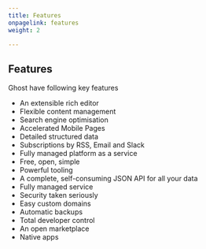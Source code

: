 ```yaml
---
title: Features
onpagelink: features
weight: 2

---
```


Features
--------

Ghost have following key features

*   An extensible rich editor
*   Flexible content management
*   Search engine optimisation
*   Accelerated Mobile Pages
*   Detailed structured data
*   Subscriptions by RSS, Email and Slack
*   Fully managed platform as a service
*   Free, open, simple
*   Powerful tooling
*   A complete, self-consuming JSON API for all your data
*   Fully managed service
*   Security taken seriously
*   Easy custom domains
*   Automatic backups
*   Total developer control
*   An open marketplace
*   Native apps